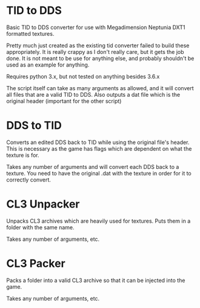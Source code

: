 # TID to DDS
Basic TID to DDS converter for use with Megadimension Neptunia DXT1 formatted textures.

Pretty much just created as the existing tid converter failed to build these appropriately. It is really crappy as I don't really care, but it gets the job done. It is not meant to be use for anything else, and probably shouldn't be used as an example for anything.

Requires python 3.x, but not tested on anything besides 3.6.x

The script itself can take as many arguments as allowed, and it will convert all files that are a valid TID to DDS. Also outputs a dat file which is the original header (important for the other script)

# DDS to TID
Converts an edited DDS back to TID while using the original file's header. This is necessary as the game has flags which are dependent on what the texture is for. 

Takes any number of arguments and will convert each DDS back to a texture. You need to have the original .dat with the texture in order for it to correctly convert.

# CL3 Unpacker
Unpacks CL3 archives which are heavily used for textures. Puts them in a folder with the same name.

Takes any number of arguments, etc.

# CL3 Packer
Packs a folder into a valid CL3 archive so that it can be injected into the game. 

Takes any number of arguments, etc.
